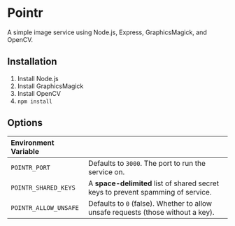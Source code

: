 # Pointr

A simple image service using Node.js, Express, GraphicsMagick, and OpenCV.

## Installation

1. Install Node.js
2. Install GraphicsMagick
3. Install OpenCV
4. `npm install`

## Options

|Environment Variable||
|:---|:---|
|`POINTR_PORT`|Defaults to `3000`. The port to run the service on.|
|`POINTR_SHARED_KEYS`|A **space-delimited** list of shared secret keys to prevent spamming of service.|
|`POINTR_ALLOW_UNSAFE`|Defaults to `0` (false). Whether to allow unsafe requests (those without a key).|